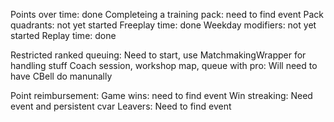 Points over time: done
Completeing a training pack: need to find event
Pack quadrants: not yet started
Freeplay time: done
Weekday modifiers: not yet started
Replay time: done

Restricted ranked queuing: Need to start, use MatchmakingWrapper for handling stuff
Coach session, workshop map, queue with pro: Will need to have CBell do manunally

Point reimbursement:
Game wins: need to find event
Win streaking: Need event and persistent cvar
Leavers: Need to find event